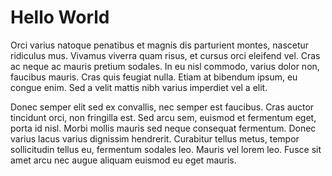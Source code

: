 # Hello World

Orci varius natoque penatibus et magnis dis parturient montes, nascetur ridiculus mus. Vivamus viverra quam risus, et cursus orci eleifend vel. Cras ac neque ac mauris pretium sodales. In eu nisl commodo, varius dolor non, faucibus mauris. Cras quis feugiat nulla. Etiam at bibendum ipsum, eu congue enim. Sed a velit mattis nibh varius imperdiet vel a elit.

Donec semper elit sed ex convallis, nec semper est faucibus. Cras auctor tincidunt orci, non fringilla est. Sed arcu sem, euismod et fermentum eget, porta id nisl. Morbi mollis mauris sed neque consequat fermentum. Donec varius lacus varius dignissim hendrerit. Curabitur tellus metus, tempor sollicitudin tellus eu, fermentum sodales leo. Mauris vel lorem leo. Fusce sit amet arcu nec augue aliquam euismod eu eget mauris.

